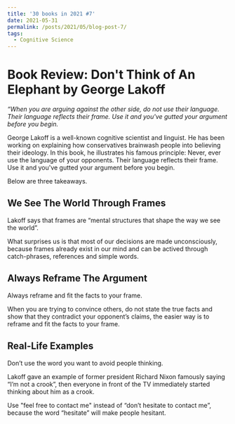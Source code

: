 ```yaml
---
title: '30 books in 2021 #7'
date: 2021-05-31
permalink: /posts/2021/05/blog-post-7/
tags:
  - Cognitive Science
---
```

Book Review: Don't Think of An Elephant by George Lakoff
======
*“When you are arguing against the other side, do not use their language. Their language reflects their frame. Use it and you've gutted your argument before you begin.*


George Lakoff is a well-known cognitive scientist and linguist. He has been working on explaining how conservatives brainwash people into believing their ideology. In this book,
he illustrates his famous principle: Never, ever use the language of your opponents. Their language reflects their frame. Use it and you've gutted your argument before you begin.

Below are three takeaways.

We See The World Through Frames
------
Lakoff says that frames are “mental structures that shape the way we see the world”.

What surprises us is that most of our decisions are made unconsciously, because frames already exist in our mind and can be actived through catch-phrases, references and simple words.

Always Reframe The Argument
------
Always reframe and fit the facts to your frame. 

When you are trying to convince others, do not state the true facts and show that they contradict your opponent’s claims, the easier way is to reframe and fit the facts to your frame. 

Real-Life Examples
------
Don’t use the word you want to avoid people thinking. 

Lakoff gave an example of former president Richard Nixon famously saying “I’m not a crook”, then everyone in front of the TV immediately started thinking about him as a crook.

Use "feel free to contact me" instead of  “don’t hesitate to contact me”, because the word “hesitate” will make people hesitant.
